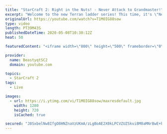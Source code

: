 ```yaml
---
title: "StarCraft 2: Right in the Nuts! - Never Attack to Grandmaster!"
excerpt: "Welcome to the new Terran ladder series! This time, it's \"Never Attack to Grandmaster!\" In this challenge, I play as Terran on the EU ladder, and in every game I'm not allowed to attack with any units except for using Ghosts. I'm allowed to make any army units for defending, as long as I don't attack"
originalUrl: https://youtube.com/watch?v=T1MOIG88sow
type: video
length: PT39M43S
publishedDateTime: 2020-05-08T10:30:12Z
heat: 50

featuredContent: "<iframe width=\"800\" height=\"500\" frameborder=\"0\" src=\"https://www.youtube.com/embed/T1MOIG88sow\" allow=\"accelerometer; autoplay; encrypted-media; gyroscope; picture-in-picture\" allowfullscreen></iframe>"

provider:
  name: BeastyqtSC2
  domain: youtube.com

topics:
  - StarCraft 2
tags:
  - Live

images:
  - url: https://i.ytimg.com/vi/T1MOIG88sow/maxresdefault.jpg
    width: 1280
    height: 720
    isCached: true

secured: "J8SxbelNw8IfgO8HNZnaVzUKmA/zLgBoAE2X0kLPCVZUZSkvi8M0aMNrBwE+k3Kvh1wvz831aAVdj2tT8M3YUgahHpFyvIDnD0UmzBvFIKC5XueAILTSjy9fjruie1NSIRQV3tkZ8YdLKSYdauG7QTiuC/SHUaDZiroRuF3Eghhcu77nesGjmDvtL3KIwzAJ9lSQczFa2MrWjxlHULHkAk2xlYeXnPAjmzrm7y2U9wlo0KlhLWCaqZv3fxlrRf+d5JWBU2Vl9U5u4YHdDdvLcna6nPYP0sN1MJJQ8+WQRHRmQdzYdOa7EpGB7w1aqjkfkDET1Jg57+RsBIH2eEk5wQbblTHW9ZXN4kahAwVMQaxb1mx0wXOVceLLSjizCnedvkSQRGWCy15PVSOg0m+tt4CbBRlR+zeyd8WALszoQe8=;t2Th1amEdNgvdk7k85Y+yg=="
---
```



